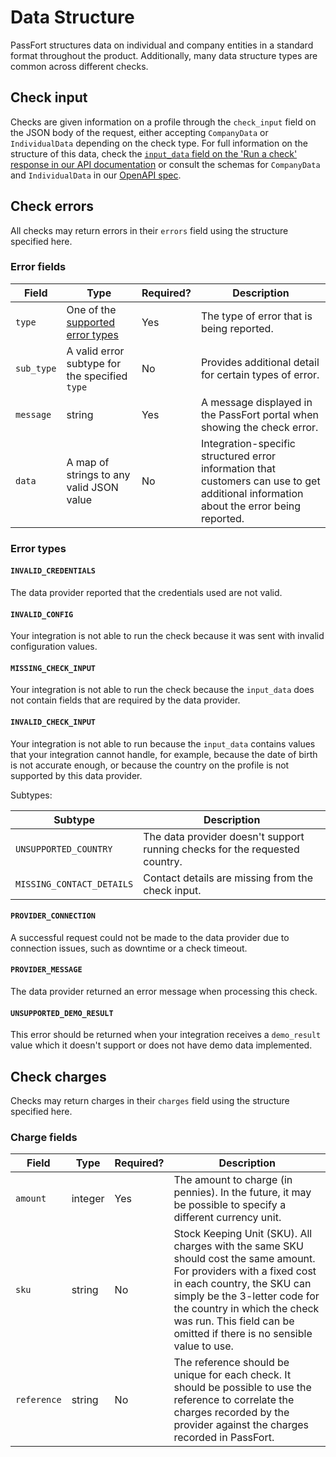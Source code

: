 # Data Structure

PassFort structures data on individual and company entities in a standard
format throughout the product. Additionally, many data structure types are
common across different checks.

## Check input

Checks are given information on a profile through the `check_input` field
on the JSON body of the request, either accepting `CompanyData` or
`IndividualData` depending on the check type. For full information on the
structure of this data, check the [`input_data` field on the 'Run a check'
response in our API documentation][api-docs-post-check] or consult the schemas
for `CompanyData` and `IndividualData` in our
[OpenAPI spec][api-docs-openapi-json].

## Check errors

All checks may return errors in their `errors` field using the structure
specified here.

### Error fields

<table>
  <thead>
    <th>Field</th>
    <th>Type</th>
    <th>Required?</th>
    <th>Description</th>
  </thead>
  <tbody>
    <tr>
      <td><code>type</code></td>
      <td>One of the <a href="#error-types">supported error types</a></td>
      <td>Yes</td>
      <td>The type of error that is being reported.</td>
    </tr>
    <tr>
      <td><code>sub_type</code></td>
      <td>A valid error subtype for the specified <code>type</code></td>
      <td>No</td>
      <td>Provides additional detail for certain types of error.</td>
    </tr>
    <tr>
      <td><code>message</code></td>
      <td>string</td>
      <td>Yes</td>
      <td>
        A message displayed in the PassFort portal when showing the
        check error.
      </td>
    </tr>
    <tr>
      <td><code>data</code></td>
      <td>A map of strings to any valid JSON value</td>
      <td>No</td>
      <td>
        Integration-specific structured error information that customers can
        use to get additional information about the error being reported.
      </td>
    </tr>
  </tbody>
</table>

### Error types

#### `INVALID_CREDENTIALS`

The data provider reported that the credentials used are not valid.

#### `INVALID_CONFIG`

Your integration is not able to run the check because it was sent with
invalid configuration values.

#### `MISSING_CHECK_INPUT`

Your integration is not able to run the check because the `input_data` does
not contain fields that are required by the data provider.

#### `INVALID_CHECK_INPUT`

Your integration is not able to run because the `input_data` contains values
that your integration cannot handle, for example, because the date of birth
is not accurate enough, or because the country on the profile is not supported
by this data provider.

Subtypes:

<table>
 <thead>
  <th>Subtype</th>
  <th>Description</th>
</thead>
<tbody>
  <tr>
    <td><code>UNSUPPORTED_COUNTRY</code></td>
    <td>
      The data provider doesn't support running checks for the
      requested country.
    </td>
  </tr>
  <tr>
    <td><code>MISSING_CONTACT_DETAILS</code></td>
    <td>
      Contact details are missing from the check input.
    </td>
  </tr>
</tbody>
</table>

#### `PROVIDER_CONNECTION`

A successful request could not be made to the data provider due to connection
issues, such as downtime or a check timeout.

#### `PROVIDER_MESSAGE`

The data provider returned an error message when processing this check.

#### `UNSUPPORTED_DEMO_RESULT`

This error should be returned when your integration receives a `demo_result`
value which it doesn't support or does not have demo data implemented.

[api-docs-post-check]: https://developer.passfort.com/api#tag/Checks/paths/~1profiles~1{profile_id}~1checks/post
[api-docs-openapi-json]: https://identity.passfort.com/api/static/schemas/openapi_v41.json

## Check charges

Checks may return charges in their `charges` field using the structure
specified here.

### Charge fields

<table>
  <thead>
    <th>Field</th>
    <th>Type</th>
    <th>Required?</th>
    <th>Description</th>
  </thead>
  <tbody>
    <tr>
      <td><code>amount</code></td>
      <td>integer</td>
      <td>Yes</td>
      <td>
        The amount to charge (in pennies). In the future, it may be possible
        to specify a different currency unit.
      </td>
    </tr>
    <tr>
      <td><code>sku</code></td>
      <td>string</td>
      <td>No</td>
      <td>
        Stock Keeping Unit (SKU). All charges with the same SKU should cost the
        same amount. For providers with a fixed cost in each country, the SKU
        can simply be the 3-letter code for the country in which the check was
        run. This field can be omitted if there is no sensible value to use.
      </td>
    </tr>
    <tr>
      <td><code>reference</code></td>
      <td>string</td>
      <td>No</td>
      <td>
        The reference should be unique for each check. It should be possible
        to use the reference to correlate the charges recorded by the provider
        against the charges recorded in PassFort.
      </td>
    </tr>
  </tbody>
</table>
